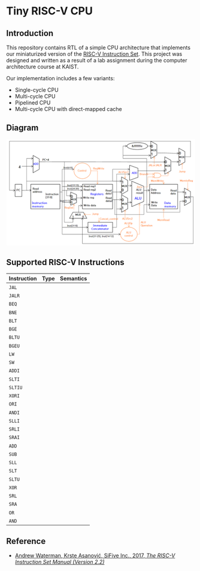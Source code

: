 # Tiny RISC-V CPU

## Introduction

This repository contains RTL of a simple CPU architecture that implements our miniaturized version of the [RISC-V Instruction Set](https://riscv.org/). This project was designed and written as a result of a lab assignment during the computer architecture course at KAIST.

Our implementation includes a few variants:  

- Single-cycle CPU
- Multi-cycle CPU
- Pipelined CPU
- Multi-cycle CPU with direct-mapped cache

## Diagram
![Single Cycle CPU](./single-cycle-cpu-diagram.png)

## Supported RISC-V Instructions

| Instruction | Type | Semantics |
|---|:---:|:---:|
| `JAL` |  |  |
| `JALR` |  |  |
| `BEQ` |  |  |
| `BNE` |  |  |
| `BLT` |  |  |
| `BGE` |  |  |
| `BLTU` |  |  |
| `BGEU` |  |  |
| `LW` |  |  |
| `SW` |  |  |
| `ADDI` |  |  |
| `SLTI` |  |  |
| `SLTIU` |  |  |
| `XORI` |  |  |
| `ORI` |  |  |
| `ANDI` |  |  |
| `SLLI` |  |  |
| `SRLI` |  |  |
| `SRAI` |  |  |
| `ADD` |  |  |
| `SUB` |  |  |
| `SLL` |  |  |
| `SLT` |  |  |
| `SLTU` |  |  |
| `XOR` |  |  |
| `SRL` |  |  |
| `SRA` |  |  |
| `OR` |  |  |
| `AND` |  |  |

## Reference
- [Andrew Waterman, Krste Asanović, SiFive Inc., 2017, *The RISC-V Instruction Set Manual (Version 2.2)*](https://riscv.org/specifications/)